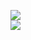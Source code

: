 [![](https://img.shields.io/badge/Made%20With-Github%20Spray-lightgrey.svg?style=for-the-badge&logo=github)](https://github.com/Annihil/github-spray#14245)  
[![](https://i.imgur.com/2DrTn0Z.gif)](https://github.com/Annihil/github-spray)
